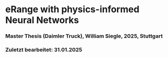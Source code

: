 # eRange with physics-informed Neural Networks
### Master Thesis (Daimler Truck), William Siegle, 2025, Stuttgart
### Zuletzt bearbeitet: 31.01.2025
